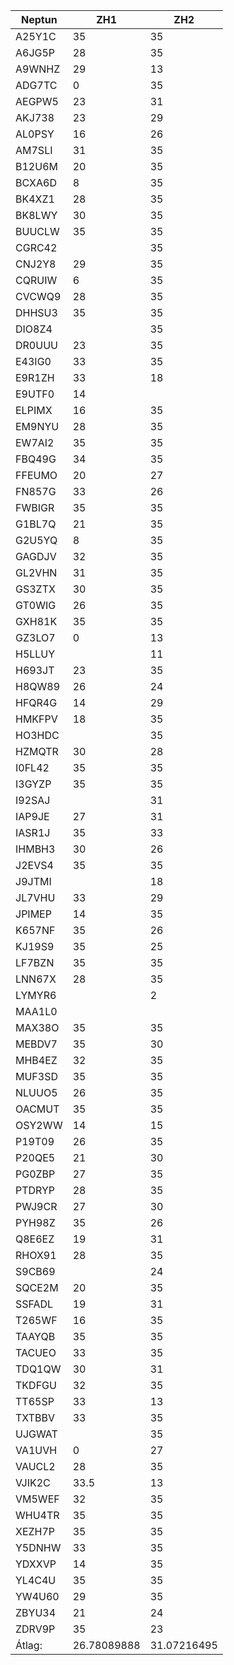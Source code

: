 | Neptun | ZH1         | ZH2         |
| ------ | ----------- | ----------- |
| A25Y1C | 35          | 35          |
| A6JG5P | 28          | 35          |
| A9WNHZ | 29          | 13          |
| ADG7TC | 0           | 35          |
| AEGPW5 | 23          | 31          |
| AKJ738 | 23          | 29          |
| AL0PSY | 16          | 26          |
| AM7SLI | 31          | 35          |
| B12U6M | 20          | 35          |
| BCXA6D | 8           | 35          |
| BK4XZ1 | 28          | 35          |
| BK8LWY | 30          | 35          |
| BUUCLW | 35          | 35          |
| CGRC42 |             | 35          |
| CNJ2Y8 | 29          | 35          |
| CQRUIW | 6           | 35          |
| CVCWQ9 | 28          | 35          |
| DHHSU3 | 35          | 35          |
| DIO8Z4 |             | 35          |
| DR0UUU | 23          | 35          |
| E43IG0 | 33          | 35          |
| E9R1ZH | 33          | 18          |
| E9UTF0 | 14          |             |
| ELPIMX | 16          | 35          |
| EM9NYU | 28          | 35          |
| EW7AI2 | 35          | 35          |
| FBQ49G | 34          | 35          |
| FFEUMO | 20          | 27          |
| FN857G | 33          | 26          |
| FWBIGR | 35          | 35          |
| G1BL7Q | 21          | 35          |
| G2U5YQ | 8           | 35          |
| GAGDJV | 32          | 35          |
| GL2VHN | 31          | 35          |
| GS3ZTX | 30          | 35          |
| GT0WIG | 26          | 35          |
| GXH81K | 35          | 35          |
| GZ3LO7 | 0           | 13          |
| H5LLUY |             | 11          |
| H693JT | 23          | 35          |
| H8QW89 | 26          | 24          |
| HFQR4G | 14          | 29          |
| HMKFPV | 18          | 35          |
| HO3HDC |             | 35          |
| HZMQTR | 30          | 28          |
| I0FL42 | 35          | 35          |
| I3GYZP | 35          | 35          |
| I92SAJ |             | 31          |
| IAP9JE | 27          | 31          |
| IASR1J | 35          | 33          |
| IHMBH3 | 30          | 26          |
| J2EVS4 | 35          | 35          |
| J9JTMI |             | 18          |
| JL7VHU | 33          | 29          |
| JPIMEP | 14          | 35          |
| K657NF | 35          | 26          |
| KJ19S9 | 35          | 25          |
| LF7BZN | 35          | 35          |
| LNN67X | 28          | 35          |
| LYMYR6 |             | 2           |
| MAA1L0 |             |             |
| MAX38O | 35          | 35          |
| MEBDV7 | 35          | 30          |
| MHB4EZ | 32          | 35          |
| MUF3SD | 35          | 35          |
| NLUUO5 | 26          | 35          |
| OACMUT | 35          | 35          |
| OSY2WW | 14          | 15          |
| P19T09 | 26          | 35          |
| P20QE5 | 21          | 30          |
| PG0ZBP | 27          | 35          |
| PTDRYP | 28          | 35          |
| PWJ9CR | 27          | 30          |
| PYH98Z | 35          | 26          |
| Q8E6EZ | 19          | 31          |
| RHOX91 | 28          | 35          |
| S9CB69 |             | 24          |
| SQCE2M | 20          | 35          |
| SSFADL | 19          | 31          |
| T265WF | 16          | 35          |
| TAAYQB | 35          | 35          |
| TACUEO | 33          | 35          |
| TDQ1QW | 30          | 31          |
| TKDFGU | 32          | 35          |
| TT65SP | 33          | 13          |
| TXTBBV | 33          | 35          |
| UJGWAT |             | 35          |
| VA1UVH | 0           | 27          |
| VAUCL2 | 28          | 35          |
| VJIK2C | 33.5        | 13          |
| VM5WEF | 32          | 35          |
| WHU4TR | 35          | 35          |
| XEZH7P | 35          | 35          |
| Y5DNHW | 33          | 35          |
| YDXXVP | 14          | 35          |
| YL4C4U | 35          | 35          |
| YW4U60 | 29          | 35          |
| ZBYU34 | 21          | 24          |
| ZDRV9P | 35          | 23          |
| Átlag: | 26.78089888 | 31.07216495 |